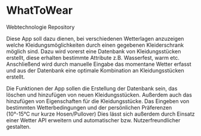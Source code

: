 # WhatToWear
Webtechnologie Repository

Diese App soll dazu dienen, bei verschiedenen Wetterlagen anzuzeigen welche Kleidungsmöglichkeiten durch einen gegebenen Kleiderschrank möglich sind.
Dazu wird vorerst eine Datenbank von Kleidungsstücken erstellt, diese erhalten bestimmte Attribute z.B. Wasserfest, warm etc.
Anschließend wird durch manuelle Eingabe das momentane Wetter erfasst und aus der Datenbank eine optimale Kombination an Kleidungsstücken erstellt.

Die Funktionen der App sollen die Erstellung der Datenbank sein, das löschen und hinzufügen von neuen Kleidungsstücken.
Außerdem auch das hinzufügen von Eigenschaften für die Kleidungsstücke.
Das Eingeben von bestimmten Wetterbedingungen und der persönlichen Präferenzen (10°-15°C nur kurze Hosen/Pullover)
Dies lässt sich außerdem durch Einsatz einer Wetter API erweitern und automatischer bzw. Nutzerfreundlicher gestalten.

